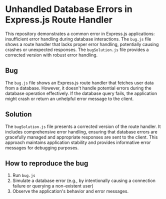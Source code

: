 # Unhandled Database Errors in Express.js Route Handler

This repository demonstrates a common error in Express.js applications: insufficient error handling during database interactions.  The `bug.js` file shows a route handler that lacks proper error handling, potentially causing crashes or unexpected responses. The `bugSolution.js` file provides a corrected version with robust error handling.

## Bug

The `bug.js` file shows an Express.js route handler that fetches user data from a database.  However, it doesn't handle potential errors during the database operation effectively.  If the database query fails, the application might crash or return an unhelpful error message to the client.

## Solution

The `bugSolution.js` file presents a corrected version of the route handler. It includes comprehensive error handling, ensuring that database errors are gracefully managed and appropriate responses are sent to the client.  This approach maintains application stability and provides informative error messages for debugging purposes.

## How to reproduce the bug

1. Run `bug.js` 
2. Simulate a database error (e.g., by intentionally causing a connection failure or querying a non-existent user)
3. Observe the application's behavior and error messages.
